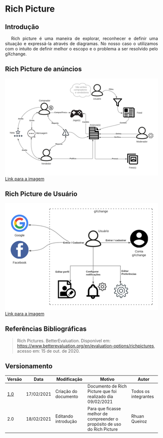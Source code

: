# Rich Picture

## Introdução

<p style="text-indent: 20px; text-align: justify">
Rich picture é uma maneira de explorar, reconhecer e definir uma situação e expressá-la através de diagramas. No nosso caso o utilizamos com o intuito de definir melhor o escopo e o problema a ser resolvido pelo gXchange.
</p>

## Rich Picture de anúncios

![Rich Picture Anúncios](../assets/rich_picture/anuncios.png)
<a href="https://drive.google.com/file/d/1jb8Efp-0fsOLo1cSm6k9DchTM2s3F_29/view?usp=sharing" target="_blank" rel="noopener">Link para a imagem</a>

## Rich Picture de Usuário

![Rich Picture Anúncios](../assets/rich_picture/usuario.png)
<a href="https://drive.google.com/file/d/11DUdIebt6Jp-Bh4KeXSd8bwn0hltE14Q/view?usp=sharing" target="_blank" rel="noopener">Link para a imagem</a>

## Referências Bibliográficas

>Rich Pictures. BetterEvaluation. Disponível em: https://www.betterevaluation.org/en/evaluation-options/richpictures, acesso em: 15 de out. de 2020.

## Versionamento

| Versão | Data       | Modificação                    | Motivo | Autor         |
| ------ | ---------- | -------------------------------| ------ | ------------- |
| [1.0](/versoes/rich_picture/1.0/) | 17/02/2021 | Criação do documento | Documento de Rich Picture que foi realizado dia 09/02/2021 | Todos os integrantes |
| 2.0 | 18/02/2021 | Editando introdução | Para que ficasse melhor de compreender o propósito de uso do Rich Picture | Rhuan Queiroz |
